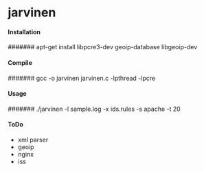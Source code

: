 jarvinen
========

#### Installation
####### apt-get install libpcre3-dev geoip-database libgeoip-dev

#### Compile
####### gcc -o jarvinen jarvinen.c -lpthread -lpcre

#### Usage 
####### ./jarvinen -l sample.log -x ids.rules -s apache -t 20

#### ToDo
 * xml parser
 * geoip
 * nginx
 * iss
